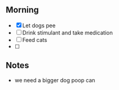 ## Morning 
- [x] Let dogs pee
- [ ] Drink stimulant and take medication
- [ ] Feed cats
- [ ] 

## Notes 
- we need a bigger dog poop can